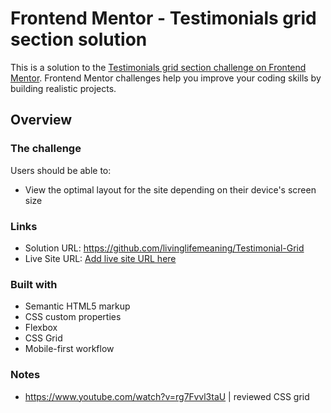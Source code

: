 # Frontend Mentor - Testimonials grid section solution

This is a solution to the [Testimonials grid section challenge on Frontend Mentor](https://www.frontendmentor.io/challenges/testimonials-grid-section-Nnw6J7Un7). Frontend Mentor challenges help you improve your coding skills by building realistic projects.

## Overview

### The challenge

Users should be able to:

- View the optimal layout for the site depending on their device's screen size


### Links

- Solution URL: https://github.com/livinglifemeaning/Testimonial-Grid
- Live Site URL: [Add live site URL here](https://your-live-site-url.com)


### Built with

- Semantic HTML5 markup
- CSS custom properties
- Flexbox
- CSS Grid
- Mobile-first workflow

### Notes

- https://www.youtube.com/watch?v=rg7Fvvl3taU | reviewed CSS grid 